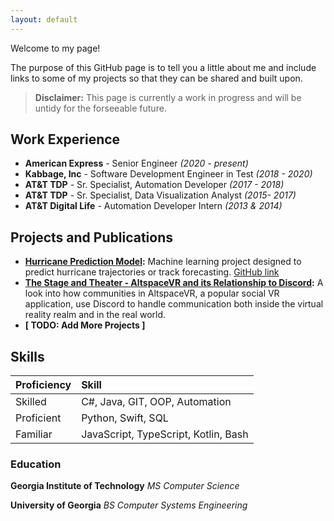 ```yaml
---
layout: default
---
```

Welcome to my page! 

The purpose of this GitHub page is to tell you a little about me and include links to some of my projects so that they can be shared and built upon.

> **Disclaimer:** This page is currently a work in progress and will be untidy for the forseeable future.

## Work Experience

* **American Express** - Senior Engineer _(2020 - present)_
* **Kabbage, Inc** - Software Development Engineer in Test _(2018 - 2020)_
* **AT&T TDP** - Sr. Specialist, Automation Developer _(2017 - 2018)_
* **AT&T TDP** - Sr. Specialist, Data Visualization Analyst _(2015- 2017)_
* **AT&T Digital Life** - Automation Developer Intern _(2013 & 2014)_

## Projects and Publications

* **[Hurricane Prediction Model](./hurricane_prediction_model.html):** Machine learning project designed to predict hurricane trajectories or track forecasting. [GitHub link](https://github.com/kalcala91/hurricane_prediction_model)
* **[The Stage and Theater - AltspaceVR and its Relationship to Discord](./another-page.html):** A look into how communities in AltspaceVR, a popular social VR application, use Discord to handle communication both inside the virtual reality realm and in the real world.
* **[ TODO: Add More Projects ]**

## Skills

| Proficiency  | Skill                                  |
|:-------------|:---------------------------------------|
| Skilled      | C#, Java, GIT, OOP, Automation         | 
| Proficient   | Python, Swift, SQL                     | 
| Familiar     | JavaScript, TypeScript, Kotlin, Bash   | 

### Education

**Georgia Institute of Technology** _MS Computer Science_

**University of Georgia** _BS Computer Systems Engineering_

